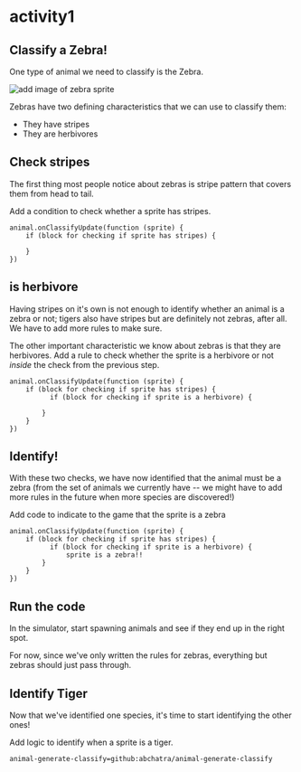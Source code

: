 # activity1

## Classify a Zebra!

One type of animal we need to classify is the Zebra.

![add image of zebra sprite]()

Zebras have two defining characteristics that we can use to classify them:

* They have stripes
* They are herbivores

## Check stripes

The first thing most people notice about zebras is stripe pattern that covers them from head to tail.

Add a condition to check whether a sprite has stripes.

```blocks
animal.onClassifyUpdate(function (sprite) {
    if (block for checking if sprite has stripes) {
    	
    }
})
```

## is herbivore

Having stripes on it's own is not enough to identify whether an animal is a zebra or not;
tigers also have stripes but are definitely not zebras, after all.
We have to add more rules to make sure.

The other important characteristic we know about zebras is that they are herbivores.
Add a rule to check whether the sprite is a herbivore or not *inside* the check from the previous step.

```blocks
animal.onClassifyUpdate(function (sprite) {
    if (block for checking if sprite has stripes) {
    	  if (block for checking if sprite is a herbivore) {
    	      
        }
    }
})
```

## Identify!

With these two checks, we have now identified that the animal must be a zebra
(from the set of animals we currently have -- we might have to add more rules in the future when more species are discovered!)

Add code to indicate to the game that the sprite is a zebra

```blocks
animal.onClassifyUpdate(function (sprite) {
    if (block for checking if sprite has stripes) {
    	  if (block for checking if sprite is a herbivore) {
    	      sprite is a zebra!!
        }
    }
})
```

## Run the code

In the simulator, start spawning animals and see if they end up in the right spot.

For now, since we've only written the rules for zebras, everything but zebras should just pass through.

## Identify Tiger

Now that we've identified one species, it's time to start identifying the other ones!

Add logic to identify when a sprite is a tiger.



```package
animal-generate-classify=github:abchatra/animal-generate-classify
```
